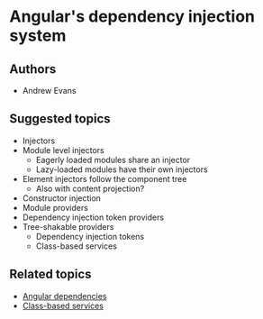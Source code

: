 # Angular's dependency injection system

## Authors
- Andrew Evans

## Suggested topics
- Injectors
- Module level injectors
  - Eagerly loaded modules share an injector
  - Lazy-loaded modules have their own injectors
- Element injectors follow the component tree
  - Also with content projection?
- Constructor injection
- Module providers
- Dependency injection token providers
- Tree-shakable providers
  - Dependency injection tokens
  - Class-based services

## Related topics
- [Angular dependencies](./angular-dependencies.md)
- [Class-based services](./class-based-angular-services.md)
